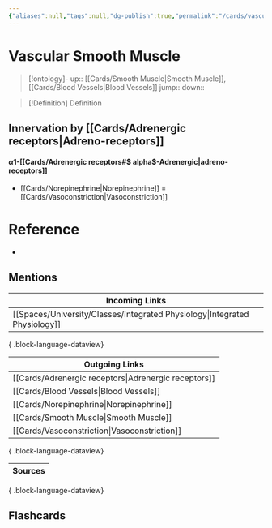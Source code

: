 ```yaml
---
{"aliases":null,"tags":null,"dg-publish":true,"permalink":"/cards/vascular-smooth-muscle/","dgPassFrontmatter":true}
---
```


# Vascular Smooth Muscle

> [!ontology]-
> up:: [[Cards/Smooth Muscle\|Smooth Muscle]], [[Cards/Blood Vessels\|Blood Vessels]]
> jump:: 
> down:: 

> [!Definition] Definition

## Innervation by [[Cards/Adrenergic receptors\|Adreno-receptors]]

#### $\alpha1$-[[Cards/Adrenergic receptors#$ alpha$-Adrenergic\|adreno-receptors]]

- [[Cards/Norepinephrine\|Norepinephrine]] = [[Cards/Vasoconstriction\|Vasoconstriction]]

# Reference

- 

## Mentions

| Incoming Links                                                                |
| ----------------------------------------------------------------------------- |
| [[Spaces/University/Classes/Integrated Physiology\|Integrated Physiology]] |

{ .block-language-dataview}

| Outgoing Links                                          |
| ------------------------------------------------------- |
| [[Cards/Adrenergic receptors\|Adrenergic receptors]] |
| [[Cards/Blood Vessels\|Blood Vessels]]               |
| [[Cards/Norepinephrine\|Norepinephrine]]             |
| [[Cards/Smooth Muscle\|Smooth Muscle]]               |
| [[Cards/Vasoconstriction\|Vasoconstriction]]         |

{ .block-language-dataview}

| Sources |
| ------- |

{ .block-language-dataview}

## Flashcards